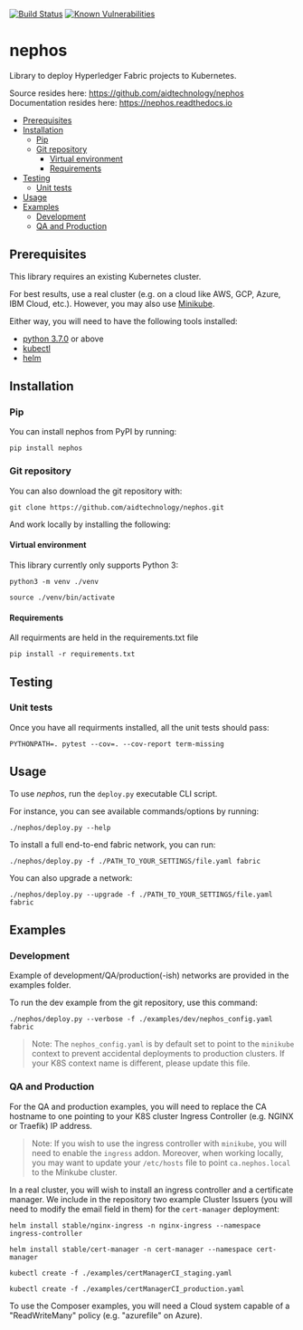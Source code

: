 [![Build Status](https://travis-ci.com/aidtechnology/nephos.svg?branch=master)](https://travis-ci.com/aidtechnology/nephos)
[![Known Vulnerabilities](https://snyk.io/test/github/aidtechnology/nephos/badge.svg?targetFile=requirements.txt)](https://snyk.io/test/github/aidtechnology/nephos?targetFile=requirements.txt)
[![<Sonarcloud quality gate>](https://sonarcloud.io/api/project_badges/measure?project=aidtechnology_nephos&metric=alert_status)](https://sonarcloud.io/dashboard?id=aidtechnology_nephos)

# nephos

Library to deploy Hyperledger Fabric projects to Kubernetes.

Source resides here: https://github.com/aidtechnology/nephos
Documentation resides here: https://nephos.readthedocs.io

   * [Prerequisites](#prerequisites)
   * [Installation](#installation)
      * [Pip](#pip)
      * [Git repository](#git-repository)
         * [Virtual environment](#virtual-environment)
         * [Requirements](#requirements)
   * [Testing](#testing)
      * [Unit tests](#unit-tests)
   * [Usage](#usage)
   * [Examples](#examples)
      * [Development](#development)
      * [QA and Production](#qa-and-production)

## Prerequisites

This library requires an existing Kubernetes cluster.

For best results, use a real cluster (e.g. on a cloud like AWS, GCP, Azure, IBM Cloud, etc.). However, you may also use [Minikube](https://kubernetes.io/docs/setup/minikube/).

Either way, you will need to have the following tools installed:

- [python 3.7.0](https://www.python.org/downloads/release/python-370/) or above
- [kubectl](https://kubernetes.io/docs/tasks/tools/install-kubectl/)
- [helm](https://docs.helm.sh/using_helm/#installing-helm)

## Installation

### Pip

You can install nephos from PyPI by running:

    pip install nephos

### Git repository

You can also download the git repository with:

    git clone https://github.com/aidtechnology/nephos.git

And work locally by installing the following:

#### Virtual environment

This library currently only supports Python 3:

    python3 -m venv ./venv

    source ./venv/bin/activate

#### Requirements

All requirments are held in the requirements.txt file

    pip install -r requirements.txt

## Testing

### Unit tests

Once you have all requirments installed, all the unit tests should pass:

    PYTHONPATH=. pytest --cov=. --cov-report term-missing

## Usage

To use *nephos*, run the `deploy.py` executable CLI script.

For instance, you can see available commands/options by running:

    ./nephos/deploy.py --help

To install a full end-to-end fabric network, you can run:

    ./nephos/deploy.py -f ./PATH_TO_YOUR_SETTINGS/file.yaml fabric

You can also upgrade a network:

    ./nephos/deploy.py --upgrade -f ./PATH_TO_YOUR_SETTINGS/file.yaml fabric


## Examples

### Development

Example of development/QA/production(-ish) networks are provided in the examples folder.

To run the dev example from the git repository, use this command:

    ./nephos/deploy.py --verbose -f ./examples/dev/nephos_config.yaml fabric

> Note: The `nephos_config.yaml` is by default set to point to the `minikube` context to prevent accidental deployments to production clusters. If your K8S context name is different, please update this file.

### QA and Production

For the QA and production examples, you will need to replace the CA hostname to one pointing to your K8S cluster Ingress Controller  (e.g. NGINX or Traefik) IP address.

> Note: If you wish to use the ingress controller with `minikube`, you will need to enable the `ingress` addon. Moreover, when working locally, you may want to update your `/etc/hosts` file to point `ca.nephos.local` to the Minkube cluster.

In a real cluster, you will wish to install an ingress controller and a certificate manager. We include in the repository two example Cluster Issuers (you will need to modify the email field in them) for the `cert-manager` deployment:

    helm install stable/nginx-ingress -n nginx-ingress --namespace ingress-controller

    helm install stable/cert-manager -n cert-manager --namespace cert-manager

    kubectl create -f ./examples/certManagerCI_staging.yaml

    kubectl create -f ./examples/certManagerCI_production.yaml

To use the Composer examples, you will need a Cloud system capable of a "ReadWriteMany" policy (e.g. "azurefile" on Azure).
